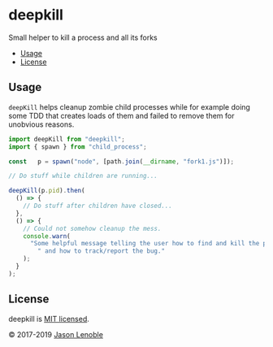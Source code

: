 # deepkill

Small helper to kill a process and all its forks

  * [Usage](#usage)
  * [License](#license)


## Usage

`deepKill` helps cleanup zombie child processes while for example doing some TDD that creates loads of them and failed to remove them for unobvious reasons.

```js
import deepKill from "deepkill";
import { spawn } from "child_process";

const   p = spawn("node", [path.join(__dirname, "fork1.js")]);

// Do stuff while children are running...

deepKill(p.pid).then(
  () => {
    // Do stuff after children have closed...
  },
  () => {
    // Could not somehow cleanup the mess.
    console.warn(
      "Some helpful message telling the user how to find and kill the processes by hand" +
        " and how to track/report the bug."
    );
  }
);
```


## License

deepkill is [MIT licensed](./LICENSE).

© 2017-2019 [Jason Lenoble](mailto:jason.lenoble@gmail.com)

